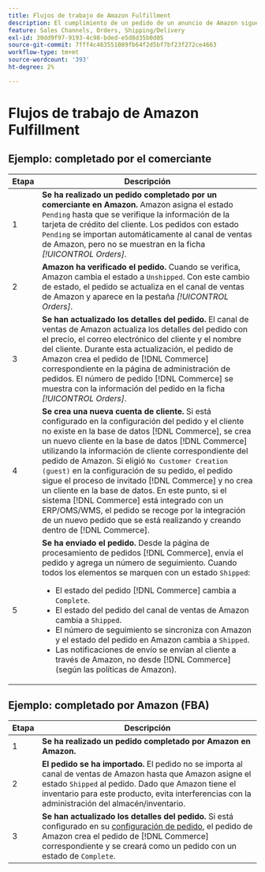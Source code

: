 ```yaml
---
title: Flujos de trabajo de Amazon Fulfillment
description: El cumplimiento de un pedido de un anuncio de Amazon sigue una secuencia específica desde la entrega del pedido hasta el envío.
feature: Sales Channels, Orders, Shipping/Delivery
exl-id: 30dd9f97-9193-4c98-bded-e5d8d35b0d05
source-git-commit: 7fff4c463551089fb64f2d5bf7bf23f272ce4663
workflow-type: tm+mt
source-wordcount: '393'
ht-degree: 2%

---
```


# Flujos de trabajo de Amazon Fulfillment

## Ejemplo: completado por el comerciante

| Etapa | Descripción |
|------|----------------------------------------------------------------------------------------------------------------------------------------------------------------------------------------------------------------------------------------------------------------------------------------------------------------------------------------------------------------------------------------------------------------------------------------------------------------------------------------------------------------------------------------------------------------------------------------------------------------------------------------------|
| 1 | **Se ha realizado un pedido completado por un comerciante en Amazon.** Amazon asigna el estado `Pending` hasta que se verifique la información de la tarjeta de crédito del cliente. Los pedidos con estado `Pending` se importan automáticamente al canal de ventas de Amazon, pero no se muestran en la ficha _[!UICONTROL Orders]_. |
| 2 | **Amazon ha verificado el pedido.** Cuando se verifica, Amazon cambia el estado a `Unshipped`. Con este cambio de estado, el pedido se actualiza en el canal de ventas de Amazon y aparece en la pestaña _[!UICONTROL Orders]_. |
| 3 | **Se han actualizado los detalles del pedido.** El canal de ventas de Amazon actualiza los detalles del pedido con el precio, el correo electrónico del cliente y el nombre del cliente. Durante esta actualización, el pedido de Amazon crea el pedido de [!DNL Commerce] correspondiente en la página de administración de pedidos. El número de pedido [!DNL Commerce] se muestra con la información del pedido en la ficha _[!UICONTROL Orders]_. |
| 4 | **Se crea una nueva cuenta de cliente.** Si está configurado en la configuración del pedido y el cliente no existe en la base de datos [!DNL Commerce], se crea un nuevo cliente en la base de datos [!DNL Commerce] utilizando la información de cliente correspondiente del pedido de Amazon. Si eligió `No Customer Creation (guest)` en la configuración de su pedido, el pedido sigue el proceso de invitado [!DNL Commerce] y no crea un cliente en la base de datos. En este punto, si el sistema [!DNL Commerce] está integrado con un ERP/OMS/WMS, el pedido se recoge por la integración de un nuevo pedido que se está realizando y creando dentro de [!DNL Commerce]. |
| 5 | **Se ha enviado el pedido.** Desde la página de procesamiento de pedidos [!DNL Commerce], envía el pedido y agrega un número de seguimiento. Cuando todos los elementos se marquen con un estado `Shipped`:<ul><li>El estado del pedido [!DNL Commerce] cambia a `Complete`.</li><li>El estado del pedido del canal de ventas de Amazon cambia a `Shipped`.</li><li>El número de seguimiento se sincroniza con Amazon y el estado del pedido en Amazon cambia a `Shipped`.</li><li>Las notificaciones de envío se envían al cliente a través de Amazon, no desde [!DNL Commerce] (según las políticas de Amazon). |

## Ejemplo: completado por Amazon (FBA)

| Etapa | Descripción |
|------|----------------------------------------------------------------------------------------------------------------------------------------------------------------------------------------------------------------------------------------------------------------|
| 1 | **Se ha realizado un pedido completado por Amazon en Amazon.** |
| 2 | **El pedido se ha importado.** El pedido no se importa al canal de ventas de Amazon hasta que Amazon asigne el estado `Shipped` al pedido. Dado que Amazon tiene el inventario para este producto, evita interferencias con la administración del almacén/inventario. |
| 3 | **Se han actualizado los detalles del pedido.** Si está configurado en su [configuración de pedido](./order-settings.md), el pedido de Amazon crea el pedido de [!DNL Commerce] correspondiente y se creará como un pedido con un estado de `Complete`. |
